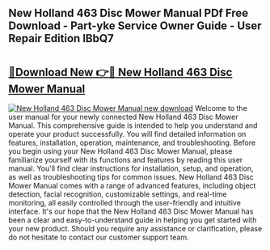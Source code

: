 ## New Holland 463 Disc Mower Manual PDf Free Download - Part-yke Service Owner Guide - User Repair Edition lBbQ7

# <h2><a href="http://bc65442.oget.top/?id=New+Holland+463+Disc+Mower+Manual">🔗Download New 👉🔴 New Holland 463 Disc Mower Manual</a></h2>

[![New Holland 463 Disc Mower Manual new download](https://i.imgur.com/5g1atiW.png)](http://bc65442.oget.top/?id=New+Holland+463+Disc+Mower+Manual)
Welcome to the user manual for your newly connected New Holland 463 Disc Mower Manual. This comprehensive guide is intended to help you understand and operate your product successfully. You will find detailed information on features, installation, operation, maintenance, and troubleshooting. Before you begin using your New Holland 463 Disc Mower Manual, please familiarize yourself with its functions and features by reading this user manual. You'll find clear instructions for installation, setup, and operation, as well as troubleshooting tips for common issues. New Holland 463 Disc Mower Manual comes with a range of advanced features, including object detection, facial recognition, customizable settings, and real-time monitoring, all easily controlled through the user-friendly and intuitive interface. It's our hope that the New Holland 463 Disc Mower Manual has been a clear and easy-to-understand guide in helping you get started with your new product. Should you require any assistance or clarification, please do not hesitate to contact our customer support team.

